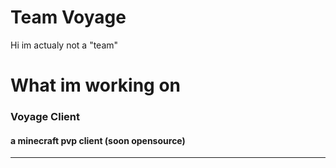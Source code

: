 # Team Voyage
Hi im actualy not a "team"

# What im working on

###  Voyage Client
#### a minecraft pvp client (soon opensource)
------------------------------------------------------------------
